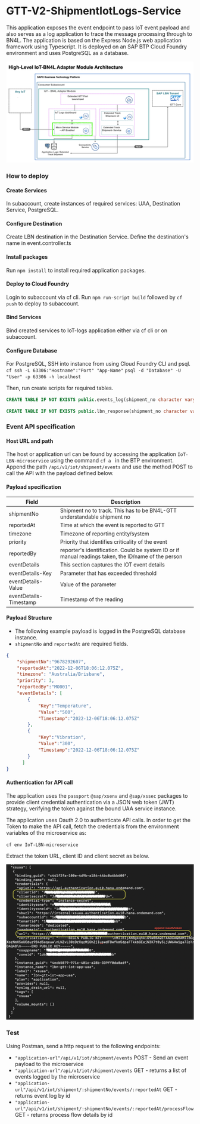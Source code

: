 # GTT-V2-ShipmentIotLogs-Service

This application exposes the event endpoint to pass IoT event payload and also serves as a log application to trace the message processing through to BN4L.
The application is based on the Express Node.js web application framework using Typescript. It is deployed on an SAP BTP Cloud Foundry environment and uses PostgreSQL as a database.

![](../Assets/BN4L_IOT_Logs_Ser.png)

### How to deploy
#### Create Services
In subaccount, create instances of required services: UAA, Destination Service, PostgreSQL.


#### Configure Destination
Create LBN destination in the Destination Service. Define the destination's name in event.controller.ts
#### Install packages
Run `npm install` to install required application packages.
#### Deploy to Cloud Foundry
Login to subaccount via cf cli.
Run `npm run-script build` followed by `cf push` to deploy to subaccount.
#### Bind Services
Bind created services to IoT-logs application either via cf cli or on subaccount.
#### Configure Database
For PostgreSQL, SSH into instance from using Cloud Foundry CLI and psql.
`cf ssh -L 63306:"Hostname":"Port" "App-Name"`
`psql -d "Database" -U "User" -p 63306 -h localhost`

Then, run create scripts for required tables.

``` sql
CREATE TABLE IF NOT EXISTS public.events_log(shipment_no character varying(100),reported_at character varying(30),event_body json,lbn_status character varying(30),updated_at timestamp with time zone,CONSTRAINT events_log_pkey PRIMARY KEY (shipment_no, reported_at));
```
``` sql
CREATE TABLE IF NOT EXISTS public.lbn_response(shipment_no character varying(100),reported_at timestamp with time zone,response_at timestamp with time zone,error_body character varying(100),status character varying(30),CONSTRAINT lbn_response_pkey PRIMARY KEY (shipment_no, reported_at));
```
### Event API specification

#### Host URL and path
The host or application url can be found by accessing the application ```IoT-LBN-microservice``` using the command ```cf a ``` in the BTP environment.
Append the path `/api/v1/iot/shipment/events` and use the method POST to call the API with the payload defined below.

#### Payload specification

| Field | Description |
| --- | --- |
| shipmentNo | Shipment no to track. This has to be BN4L-GTT understandable shipment no |
| reportedAt | Time at which the event is reported to GTT |
| timezone | Timezone of reporting entity/system |
| priority | Priority that identifies criticality of the event |
| reportedBy | reporter's identification. Could be system ID or if manual readings taken, the ID/name of the person |
| eventDetails | This section captures the IOT event details |
| eventDetails-Key | Parameter that has exceeded threshold |
| eventDetails-Value | Value of the parameter |
| eventDetails-Timestamp | Timestamp of the reading |

#### Payload Structure
- The following example payload is logged in the PostgreSQL database instance.
- `shipmentNo` and `reportedAt` are required fields.
``` json
{
    "shipmentNo":"9678292607",
    "reportedAt":"2022-12-06T18:06:12.075Z",
    "timezone": "Australia/Brisbane",
    "priority": 3,
    "reportedBy":"MO001",
    "eventDetails": [
        {
            "Key":"Temperature",
            "Value":"500",
            "Timestamp":"2022-12-06T18:06:12.075Z"
        },
        {
            "Key":"Vibration",
            "Value":"300",
            "Timestamp":"2022-12-06T18:06:12.075Z"
        }
      ]
}
```
#### Authentication for API call
The application uses the `passport` `@sap/xsenv` and `@sap/xssec` packages to provide client credential authentication via a JSON web token (JWT) strategy, verifying the token against the bound UAA service instance.

The application uses Oauth 2.0 to authenticate API calls.
In order to get the Token to make the API call, fetch the credentials from the environment variables of the microservice as:

`cf env IoT-LBN-microservice`

Extract the token URL, client ID and client secret as below.

![](../Assets/auth.png)

### Test
Using Postman, send a http request to the following endpoints:
- `"application-url"/api/v1/iot/shipment/events` POST - Send an event payload to the microservice
- `"application-url"/api/v1/iot/shipment/events` GET - returns a list of events logged by the microservice
- `"application-url"/api/v1/iot/shipment/:shipmentNo/events/:reportedAt` GET - returns event log by id
- `"application-url"/api/v1/iot/shipment/:shipmentNo/events/:reportedAt/processFlow` GET - returns process flow details by id
